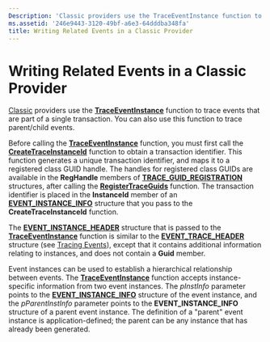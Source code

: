 ```yaml
---
Description: 'Classic providers use the TraceEventInstance function to trace events that are part of a single transaction. You can also use this function to trace parent/child events.'
ms.assetid: '246e9443-3120-49bf-a6e3-64dddba348fa'
title: Writing Related Events in a Classic Provider
---
```


# Writing Related Events in a Classic Provider

[Classic](about-event-tracing.md#providers) providers use the [**TraceEventInstance**](traceeventinstance.md) function to trace events that are part of a single transaction. You can also use this function to trace parent/child events.

Before calling the [**TraceEventInstance**](traceeventinstance.md) function, you must first call the [**CreateTraceInstanceId**](createtraceinstanceid.md) function to obtain a transaction identifier. This function generates a unique transaction identifier, and maps it to a registered class GUID handle. The handles for registered class GUIDs are available in the **RegHandle** members of [**TRACE\_GUID\_REGISTRATION**](trace-guid-registration.md) structures, after calling the [**RegisterTraceGuids**](registertraceguids.md) function. The transaction identifier is placed in the **InstanceId** member of an [**EVENT\_INSTANCE\_INFO**](event-instance-info.md) structure that you pass to the **CreateTraceInstanceId** function.

The [**EVENT\_INSTANCE\_HEADER**](event-instance-header.md) structure that is passed to the [**TraceEventInstance**](traceeventinstance.md) function is similar to the [**EVENT\_TRACE\_HEADER**](event-trace-header.md) structure (see [Tracing Events](tracing-events.md)), except that it contains additional information relating to instances, and does not contain a **Guid** member.

Event instances can be used to establish a hierarchical relationship between events. The [**TraceEventInstance**](traceeventinstance.md) function accepts instance-specific information from two event instances. The *pInstInfo* parameter points to the [**EVENT\_INSTANCE\_INFO**](event-instance-info.md) structure of the event instance, and the *pParentInstInfo* parameter points to the **EVENT\_INSTANCE\_INFO** structure of a parent event instance. The definition of a "parent" event instance is application-defined; the parent can be any instance that has already been generated.

 

 



